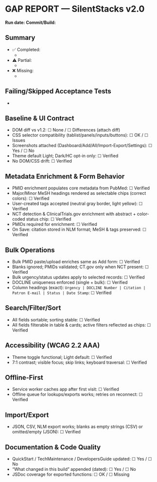 # GAP REPORT — SilentStacks v2.0

**Run date:** <!-- agent fills -->
**Commit/Build:** <!-- agent fills -->

## Summary
- ✅ Completed:
  - <!-- feature bullets -->
- ⚠️ Partial:
  - <!-- bullets -->
- ❌ Missing:
  - <!-- bullets -->

## Failing/Skipped Acceptance Tests
- <!-- test name → reason → next action -->

## Baseline & UI Contract
- DOM diff vs v1.2: ☐ None / ☐ Differences (attach diff)
- CSS selector compatibility (tablist/panels/inputs/buttons): ☐ OK / ☐ Issues
- Screenshots attached (Dashboard/Add/All/Import-Export/Settings): ☐ Yes / ☐ No
- Theme default Light; Dark/HC opt-in only: ☐ Verified
- No DOM/CSS drift: ☐ Verified

## Metadata Enrichment & Form Behavior
- PMID enrichment populates core metadata from PubMed: ☐ Verified
- Major/Minor MeSH headings rendered as selectable chips (correct colors): ☐ Verified
- User-created tags accepted (neutral gray border, light yellow): ☐ Verified
- NCT detection & ClinicalTrials.gov enrichment with abstract + color-coded status chip: ☐ Verified
- PMIDs required for enrichment: ☐ Verified
- On Save: citation stored in NLM format; MeSH & tags preserved: ☐ Verified

## Bulk Operations
- Bulk PMID paste/upload enriches same as Add form: ☐ Verified
- Blanks ignored; PMIDs validated; CT.gov only when NCT present: ☐ Verified
- Bulk urgency/status updates apply to selected records: ☐ Verified
- DOCLINE uniqueness enforced (single + bulk): ☐ Verified
- Column headings (exact): `Urgency | DOCLINE Number | Citation | Patron E-mail | Status | Date Stamp`: ☐ Verified

## Search/Filter/Sort
- All fields sortable; sorting stable: ☐ Verified
- All fields filterable in table & cards; active filters reflected as chips: ☐ Verified

## Accessibility (WCAG 2.2 AAA)
- Theme toggle functional; Light default: ☐ Verified
- 7:1 contrast; visible focus; skip links; keyboard traversal: ☐ Verified

## Offline-First
- Service worker caches app after first visit: ☐ Verified
- Offline queue for lookups/exports works; retries on reconnect: ☐ Verified

## Import/Export
- JSON, CSV, NLM export works; blanks as empty strings (CSV) or omitted/empty (JSON): ☐ Verified

## Documentation & Code Quality
- QuickStart / TechMaintenance / DevelopersGuide updated: ☐ Yes / ☐ No
- “What changed in this build” appended (dated): ☐ Yes / ☐ No
- JSDoc coverage for exported functions: ☐ OK / ☐ Missing
